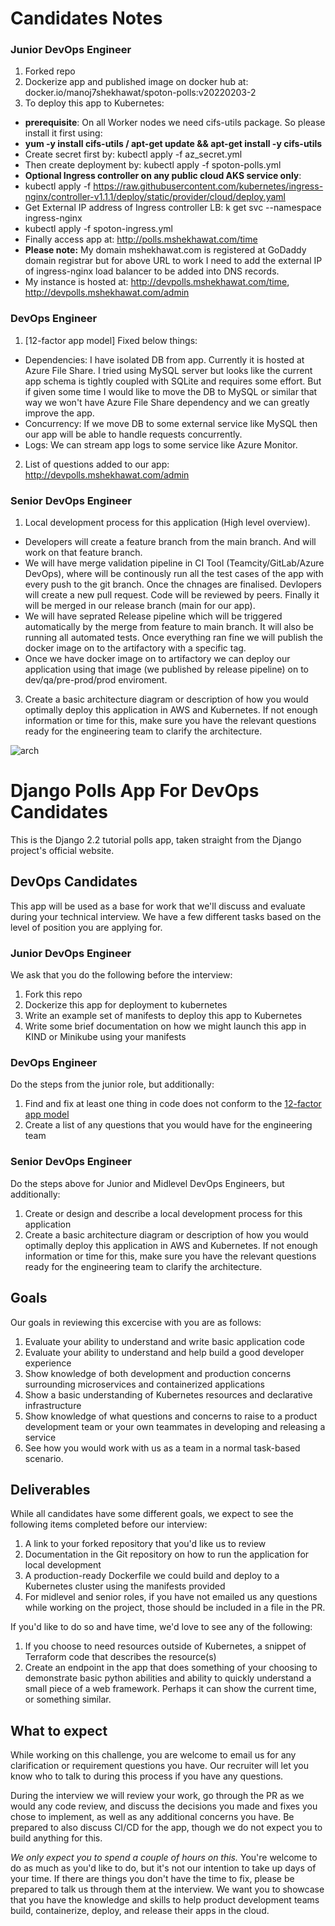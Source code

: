# Candidates Notes

### Junior DevOps Engineer
1. Forked repo
2. Dockerize app and published image on docker hub at: docker.io/manoj7shekhawat/spoton-polls:v20220203-2
3. To deploy this app to Kubernetes:
- **prerequisite**: On all Worker nodes we need cifs-utils package. So please install it first using: 
- **yum -y install cifs-utils / apt-get update && apt-get install -y cifs-utils**
- Create secret first by: kubectl apply -f az_secret.yml
- Then create deployment by: kubectl apply -f spoton-polls.yml
- **Optional Ingress controller on any public cloud AKS service only**: 
- kubectl apply -f https://raw.githubusercontent.com/kubernetes/ingress-nginx/controller-v1.1.1/deploy/static/provider/cloud/deploy.yaml
- Get External IP address of Ingress controller LB: k get svc --namespace ingress-nginx
- kubectl apply -f spoton-ingress.yml
- Finally access app at: http://polls.mshekhawat.com/time
- **Please note:** My domain mshekhawat.com is registered at GoDaddy domain registrar but for above URL to work I need to add the external IP of ingress-nginx load balancer to be added into DNS records.
- My instance is hosted at: http://devpolls.mshekhawat.com/time, http://devpolls.mshekhawat.com/admin

### DevOps Engineer
1. [12-factor app model] Fixed below things:
- Dependencies: I have isolated DB from app. Currently it is hosted at Azure File Share. I tried using MySQL server but looks like the current app schema is tightly coupled with SQLite and requires some effort. But if given some time I would like to move the DB to MySQL or similar that way we won't have Azure File Share dependency and we can greatly improve the app.
- Concurrency: If we move DB to some external service like MySQL then our app will be able to handle requests concurrently.
- Logs: We can stream app logs to some service like Azure Monitor.
2. List of questions added to our app: http://devpolls.mshekhawat.com/admin

### Senior DevOps Engineer
1. Local development process for this application (High level overview).
- Developers will create a feature branch from the main branch. And will work on that feature branch.
- We will have merge validation pipeline in CI Tool (Teamcity/GitLab/Azure DevOps), where will be continously run all the test cases of the app with every push to the git branch. Once the chnages are finalised. Devlopers will create a new pull request. Code will be reviewed by peers. Finally it will be merged in our release branch (main for our app).
- We will have seprated Release pipeline which will be triggered automatically by the merge from feature to main branch. It will also be running all automated tests. Once everything ran fine we will publish the docker image on to the artifactory with a specific tag.
- Once we have docker image on to artifactory we can deploy our application using that image (we published by release pipeline) on to dev/qa/pre-prod/prod enviroment.

3. Create a basic architecture diagram or description of how you would optimally deploy this application in AWS and Kubernetes. If not enough information or time for this, make sure you have the relevant questions ready for the engineering team to clarify the architecture.

![arch](https://user-images.githubusercontent.com/5961390/156742862-99ec9719-4606-4789-b05c-53c2fadbf3d9.svg)



# Django Polls App For DevOps Candidates

This is the Django 2.2 tutorial polls app, taken straight from the Django project's official website.

## DevOps Candidates

This app will be used as a base for work that we'll discuss and evaluate during your technical interview. We have a few different tasks based on the level of position you are applying for.

### Junior DevOps Engineer

We ask that you do the following before the interview:

1. Fork this repo
1. Dockerize this app for deployment to kubernetes
1. Write an example set of manifests to deploy this app to Kubernetes
1. Write some brief documentation on how we might launch this app in KIND or Minikube using your manifests

### DevOps Engineer

Do the steps from the junior role, but additionally:

1. Find and fix at least one thing in code does not conform to the [12-factor app model](https://12factor.net/)
1. Create a list of any questions that you would have for the engineering team

### Senior DevOps Engineer

Do the steps above for Junior and Midlevel DevOps Engineers, but additionally:

1. Create or design and describe a local development process for this application
1. Create a basic architecture diagram or description of how you would optimally deploy this application in AWS and Kubernetes. If not enough information or time for this, make sure you have the relevant questions ready for the engineering team to clarify the architecture.

## Goals

Our goals in reviewing this excercise with you are as follows:

1. Evaluate your ability to understand and write basic application code
1. Evaluate your ability to understand and help build a good developer experience
1. Show knowledge of both development and production concerns surrounding microservices and containerized applications
1. Show a basic understanding of Kubernetes resources and declarative infrastructure
1. Show knowledge of what questions and concerns to raise to a product development team or your own teammates in developing and releasing a service
1. See how you would work with us as a team in a normal task-based scenario.

## Deliverables

While all candidates have some different goals, we expect to see the following items completed before our interview:

1. A link to your forked repository that you'd like us to review
1. Documentation in the Git repository on how to run the application for local development
1. A production-ready Dockerfile we could build and deploy to a Kubernetes cluster using the manifests provided
1. For midlevel and senior roles, if you have not emailed us any questions while working on the project, those should be included in a file in the PR.

If you'd like to do so and have time, we'd love to see any of the following:

1. If you choose to need resources outside of Kubernetes, a snippet of Terraform code that describes the resource(s)
1. Create an endpoint in the app that does something of your choosing to demonstrate basic python abilities and ability
to quickly understand a small piece of a web framework. Perhaps it can show the current time, or something similar.

## What to expect

While working on this challenge, you are welcome to email us for any clarification or requirement questions you have. Our recruiter
will let you know who to talk to during this process if you have any questions.

During the interview we will review your work, go through the PR as we would any code review, and discuss
the decisions you made and fixes you chose to implement, as well as any additional concerns you have. Be prepared to also discuss
CI/CD for the app, though we do not expect you to build anything for this.

*We only expect you to spend a couple of hours on this.* You're welcome to do as much as you'd like to do,
but it's not our intention to take up days of your time. If there are things you don't have the time to fix,
please be prepared to talk us through them at the interview. We want you to showcase that you have the knowledge and skills
to help product development teams build, containerize, deploy, and release their apps in the cloud.

